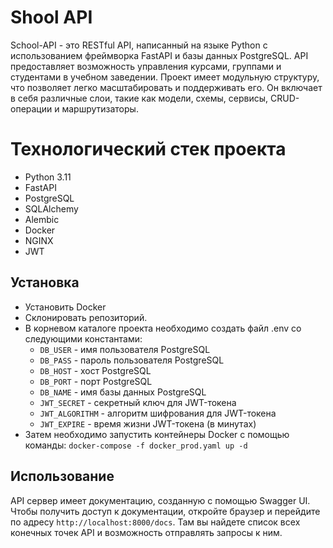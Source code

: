 # Shool API

School-API - это RESTful API, написанный на языке Python с использованием фреймворка FastAPI и базы данных PostgreSQL. 
API предоставляет возможность управления курсами, группами и студентами в учебном заведении.
Проект имеет модульную структуру, что позволяет легко масштабировать и поддерживать его. 
Он включает в себя различные слои, такие как модели, схемы, сервисы, CRUD-операции и маршрутизаторы.

# Технологический стек проекта

- Python 3.11
- FastAPI
- PostgreSQL
- SQLAlchemy
- Alembic
- Docker
- NGINX
- JWT

## Установка


- Установить Docker
- Склонировать репозиторий. 
- В корневом каталоге проекта необходимо создать файл .env со следующими константами:
  - `DB_USER` - имя пользователя PostgreSQL
  - `DB_PASS` - пароль пользователя PostgreSQL
  - `DB_HOST` - хост PostgreSQL
  - `DB_PORT` - порт PostgreSQL
  - `DB_NAME` - имя базы данных PostgreSQL
  - `JWT_SECRET` - секретный ключ для JWT-токена
  - `JWT_ALGORITHM` - алгоритм шифрования для JWT-токена
  - `JWT_EXPIRE` - время жизни JWT-токена (в минутах)
- Затем необходимо запустить контейнеры Docker с помощью команды: 
`docker-compose -f docker_prod.yaml up -d`
 

## Использование

API сервер имеет документацию, созданную с помощью Swagger UI. 
Чтобы получить доступ к документации, откройте браузер и перейдите по адресу `http://localhost:8000/docs`. 
Там вы найдете список всех конечных точек API и возможность отправлять запросы к ним.
